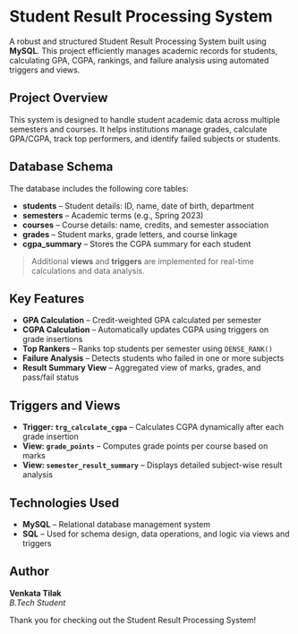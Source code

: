 # Student Result Processing System

A robust and structured Student Result Processing System built using **MySQL**. This project efficiently manages academic records for students, calculating GPA, CGPA, rankings, and failure analysis using automated triggers and views.

## Project Overview

This system is designed to handle student academic data across multiple semesters and courses. It helps institutions manage grades, calculate GPA/CGPA, track top performers, and identify failed subjects or students.

## Database Schema

The database includes the following core tables:

- **students** – Student details: ID, name, date of birth, department  
- **semesters** – Academic terms (e.g., Spring 2023)  
- **courses** – Course details: name, credits, and semester association  
- **grades** – Student marks, grade letters, and course linkage  
- **cgpa_summary** – Stores the CGPA summary for each student  

> Additional **views** and **triggers** are implemented for real-time calculations and data analysis.

## Key Features

- **GPA Calculation** – Credit-weighted GPA calculated per semester  
- **CGPA Calculation** – Automatically updates CGPA using triggers on grade insertions  
- **Top Rankers** – Ranks top students per semester using `DENSE_RANK()`  
- **Failure Analysis** – Detects students who failed in one or more subjects  
- **Result Summary View** – Aggregated view of marks, grades, and pass/fail status  

## Triggers and Views

- **Trigger: `trg_calculate_cgpa`** – Calculates CGPA dynamically after each grade insertion  
- **View: `grade_points`** – Computes grade points per course based on marks  
- **View: `semester_result_summary`** – Displays detailed subject-wise result analysis  

## Technologies Used

- **MySQL** – Relational database management system  
- **SQL** – Used for schema design, data operations, and logic via views and triggers

## Author

**Venkata Tilak**  
_B.Tech Student_

Thank you for checking out the Student Result Processing System!
